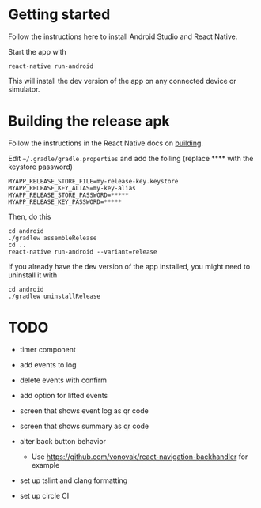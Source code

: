 # Getting started

Follow the instructions here to install Android Studio and React Native.

Start the app with 

    react-native run-android

This will install the dev version of the app on any connected device or simulator.

# Building the release apk

Follow the instructions in the React Native docs on [building](https://facebook.github.io/react-native/docs/signed-apk-android).

Edit `~/.gradle/gradle.properties` and add the folling (replace **** with the keystore password)

    MYAPP_RELEASE_STORE_FILE=my-release-key.keystore
    MYAPP_RELEASE_KEY_ALIAS=my-key-alias
    MYAPP_RELEASE_STORE_PASSWORD=*****
    MYAPP_RELEASE_KEY_PASSWORD=*****

Then, do this

    cd android
    ./gradlew assembleRelease
    cd ..
    react-native run-android --variant=release

If you already have the dev version of the app installed, you might need to uninstall it with

    cd android 
    ./gradlew uninstallRelease

# TODO

- timer component
- add events to log
- delete events with confirm
- add option for lifted events
- screen that shows event log as qr code
- screen that shows summary as qr code
- alter back button behavior
    - Use https://github.com/vonovak/react-navigation-backhandler for example

- set up tslint and clang formatting
- set up circle CI
